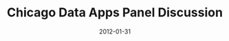 ---
layout: post
categories: 
- talk
title: "Chicago Data Apps Panel Discussion"
location: "WTTW Chicago Tonight"
date: 2012-01-31
image: /images/talks/chicago-tonight.jpg
description: "A panel discussion on open data and apps built with them. Several of our
        Open City
        projects were discussed, namely
        <a href='http://chicagolobbyists.org/'>Chicago Lobbyists</a>,
        <a href='http://lookatcook.com/'>Look at Cook</a>
        and
        <a href='http://clearstreets.org/'>ClearStreets</a>.
        Hosted by Chicago Tonight's Phil Ponce, featuring Chicago CTO
        <a href='http://www.ascentstage.com/'>John Tolva</a>,
        <a href='http://about.me/pry'>Chad W. Pry</a>
        and me."
link: http://chicagotonight.wttw.com/2012/01/31/chicago-data-apps
tags: 
 - interview
medium: video
featured: false
published: true
---